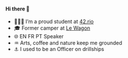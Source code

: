 #### Hi there 👋
- 👨🏻‍💻 I’m a proud student at [42.rio](www.42.rio)
- 🎓 Former camper at [Le Wagon](www.lewagon.com)
- 🌐 EN FR PT Speaker
- ♒️ Arts, coffee and nature keep me grounded
- ⚓️ I used to be an Officer on drillships



<!--
**bspinheiro/bspinheiro** is a ✨ _special_ ✨ repository because its `README.md` (this file) appears on your GitHub profile.

Here are some ideas to get you started:

- 🔭 I’m currently working on ...
- 🌱 I’m currently learning ...
- 👯 I’m looking to collaborate on ...
- 🤔 I’m looking for help with ...
- 💬 Ask me about ...
- 📫 How to reach me: ...
- 😄 Pronouns: ...
- ⚡ Fun fact: ...
-->
